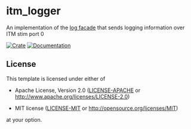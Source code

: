 # itm_logger

An implementation of the [log facade](http://crates.io/crates/log) that sends logging information over ITM stim port 0

[![Crate](https://img.shields.io/crates/v/itm_logger.svg)](https://crates.io/crates/itm_logger)
[![Documentation](https://docs.rs/itm_logger/badge.svg)](https://docs.rs/itm_logger)

## License

This template is licensed under either of

- Apache License, Version 2.0 ([LICENSE-APACHE](LICENSE-APACHE) or http://www.apache.org/licenses/LICENSE-2.0)

- MIT license ([LICENSE-MIT](LICENSE-MIT) or http://opensource.org/licenses/MIT)

at your option.